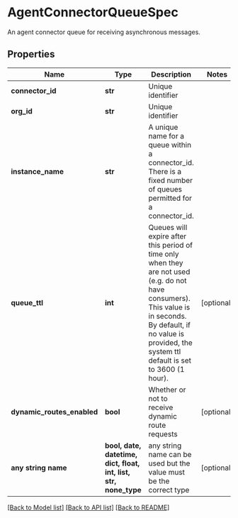 # AgentConnectorQueueSpec

An agent connector queue for receiving asynchronous messages. 

## Properties
Name | Type | Description | Notes
------------ | ------------- | ------------- | -------------
**connector_id** | **str** | Unique identifier | 
**org_id** | **str** | Unique identifier | 
**instance_name** | **str** | A unique name for a queue within a connector_id.  There is a fixed number of queues permitted for a connector_id.  | 
**queue_ttl** | **int** | Queues will expire after this period of time only when they are not used (e.g. do not have consumers). This value is in seconds. By default, if no value is provided, the system ttl default is set to 3600 (1 hour).  | [optional] 
**dynamic_routes_enabled** | **bool** | Whether or not to receive dynamic route requests  | [optional] 
**any string name** | **bool, date, datetime, dict, float, int, list, str, none_type** | any string name can be used but the value must be the correct type | [optional]

[[Back to Model list]](../README.md#documentation-for-models) [[Back to API list]](../README.md#documentation-for-api-endpoints) [[Back to README]](../README.md)


